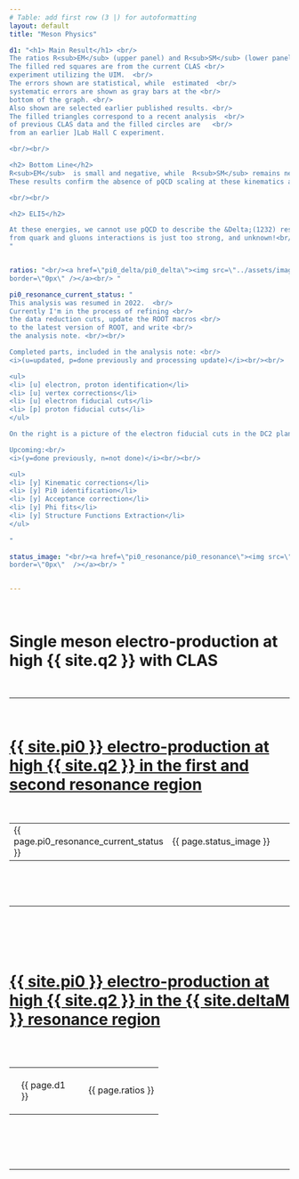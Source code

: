 ```yaml
---
# Table: add first row (3 |) for autoformatting
layout: default
title: "Meson Physics"

d1: "<h1> Main Result</h1> <br/>
The ratios R<sub>EM</sub> (upper panel) and R<sub>SM</sub> (lower panel). <br/>
The filled red squares are from the current CLAS <br/>
experiment utilizing the UIM.  <br/>
The errors shown are statistical, while  estimated  <br/>
systematic errors are shown as gray bars at the <br/>
bottom of the graph. <br/>
Also shown are selected earlier published results. <br/>
The filled triangles correspond to a recent analysis  <br/>
of previous CLAS data and the filled circles are   <br/>
from an earlier ]Lab Hall C experiment.

<br/><br/>

<h2> Bottom Line</h2> 
R<sub>EM</sub>  is small and negative, while  R<sub>SM</sub> remains negative and increases in magnitude.
These results confirm the absence of pQCD scaling at these kinematics and suggest large helicity non-conservation.

<br/><br/>

<h2> ELI5</h2> 

At these energies, we cannot use pQCD to describe the &Delta;(1232) resonance: the contributions
from quark and gluons interactions is just too strong, and unknown!<br/>
"


ratios: "<br/><a href=\"pi0_delta/pi0_delta\"><img src=\"../assets/images/pi0/multipoles_ratios.png\"
border=\"0px\" /></a><br/> "

pi0_resonance_current_status: "
This analysis was resumed in 2022.  <br/>
Currently I'm in the process of refining <br/>
the data reduction cuts, update the ROOT macros <br/>
to the latest version of ROOT, and write <br/> 
the analysis note. <br/><br/>

Completed parts, included in the analysis note: <br/>
<i>(u=updated, p=done previously and processing update)</i><br/><br/>

<ul>
<li> [u] electron, proton identification</li>
<li> [u] vertex corrections</li>
<li> [u] electron fiducial cuts</li>
<li> [p] proton fiducial cuts</li>
</ul>

On the right is a picture of the electron fiducial cuts in the DC2 plane. <br/><br/>

Upcoming:<br/> 
<i>(y=done previously, n=not done)</i><br/><br/>

<ul>
<li> [y] Kinematic corrections</li>
<li> [y] Pi0 identification</li>
<li> [y] Acceptance correction</li>
<li> [y] Phi fits</li>
<li> [y] Structure Functions Extraction</li>
</ul>
 
"

status_image: "<br/><a href=\"pi0_resonance/pi0_resonance\"><img src=\"https://userweb.jlab.org/~ungaro/plots/efid/img/plane-DC2_intsector-2.png\"
border=\"0px\"  /></a><br/> "


---
```


<br/>

# Single meson electro-production at high {{ site.q2 }} with CLAS

<br/>

---

<br/>


# [{{ site.pi0 }} electro-production at high {{ site.q2 }} in the first and second resonance region](pi0_resonance/pi0_resonance)



<br/>
<table class="alternate">
		<tr>
            <td style="width: 50%"> {{ page.pi0_resonance_current_status }} </td>
            <td> {{ page.status_image }} </td>
        </tr>

</table>
<br/><br/><br/>

---

<br/>

<div class="colored_band">

<br/><br/>

<h1><a href="pi0_delta/pi0_delta">{{ site.pi0 }} electro-production at high {{ site.q2 }} in the {{ site.deltaM }} resonance region</a></h1>





<br/><br/>
<table class="alternate">
		<tr>
            <td  style="width: 50%; padding: 8%;"> {{ page.d1 }} </td>
            <td> {{ page.ratios }} </td>
        </tr>

</table>
<br/><br/><br/>

</div>

<br/>

---



